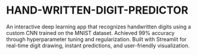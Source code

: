 # HAND-WRITTEN-DIGIT-PREDICTOR
An interactive deep learning app that recognizes handwritten digits using a custom CNN trained on the MNIST dataset. Achieved 99% accuracy through hyperparameter tuning and regularization. Built with Streamlit for real-time digit drawing, instant predictions, and user-friendly visualization.
